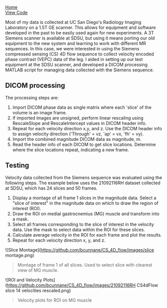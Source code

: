 [Home](https://bcunnane.github.io/)  
[View Code](https://github.com/bcunnane/CS_4D_flow)

Most of my data is collected at UC San Diego's Radiology Imaging Laboratory on a 1.5T GE scanner. This allows for equipment and software developed in the past to be easily used again for new experiments. A 3T Siemens scanner is available at SDSU, but using it means porting our old equipment to the new system and learning to work with different MR sequences. In this case, we were interested in using the Siemens compressed sensing (CS) 4D flow sequence to collect velocity encoded phase contrast (VEPC) data of the leg. I aided in setting up our test equipment at the SDSU scanner, and developed a DICOM processing MATLAB script for managing data collected with the Siemens sequence. 

## DICOM processing

The processing steps are:

1. Import DICOM phase data as single matrix where each 'slice' of the volume is an image frame.
2. If imported images are unsigned, perform linear rescaling using RescaleSlope and RescaleIntercept values in DICOM header info.
3. Repeat for each velocity direction x,y, and z. Use the DICOM header info to assign velocity direction ('Through' = vz, 'ap' = vx, 'fh' = vy).
4. Import the combined magnitude DICOM data as magnitude, m.
5. Read the header info of each DICOM to get slice locations. Determine where the slice locations repeat, indicating a new frame.

## Testing

Velocity data collected from the Siemens sequence was evaluated using the following steps. The example below uses the 21092116RH dataset collected at SDSU, which has 24 slices and 50 frames. 

1. Display a montage of all frame 1 slices in the magnitude data. Select a "slice of interest" in the magnitude data on which to draw the region of interest (ROI).
2. Draw the ROI on medial gastrocnemius (MG) muscle and transform into a mask.
3. Select all frames corresponding to the slice of interest in the velocity data. Use the mask to select data within the ROI for these slices. 
4. Calculate average velocity in the ROI for each frame and plot the results.
5. Repeat for each velocity direction x, y, and z.

![Slice Montage](https://github.com/bcunnane/CS_4D_flow/images/slice montage.png)
> Montage of frame 1 of all slices. Used to select slice with clearest view of MG muscle. 

![ROI and Velocity Plots](https://github.com/bcunnane/CS_4D_flow/images/21092116RH CS4dFlow slice 14 velocities rescaled.png)
> Velocity plots for ROI on MG muscle
